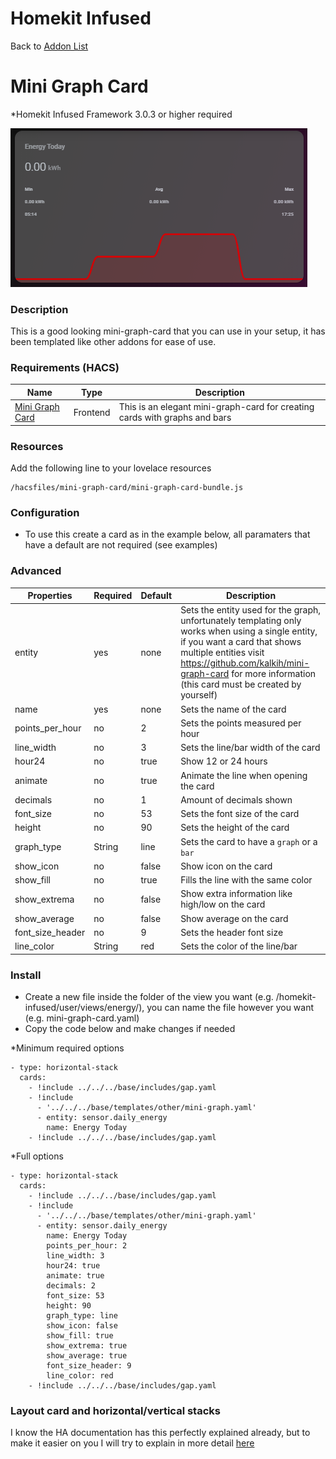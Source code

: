 # Homekit Infused

Back to [Addon List](../addon_list.md)

# Mini Graph Card
*Homekit Infused Framework 3.0.3 or higher required

![Homekit Infused](../images/mini-graph-card.png)


### Description
This is a good looking mini-graph-card that you can use in your setup, it has been templated like other addons for ease of use.

### Requirements (HACS)

| Name | Type  | Description |
|----------------------------------|-------------|---------------------------------------------------------------------------------------------------------------------------------------------------------------------------------------------------------|
| [Mini Graph Card](https://github.com/kalkih/mini-graph-card) | Frontend | This is an elegant mini-graph-card for creating cards with graphs and bars |

### Resources
Add the following line to your lovelace resources 
```
/hacsfiles/mini-graph-card/mini-graph-card-bundle.js
```

### Configuration
- To use this create a card as in the example below, all paramaters that have a default are not required (see examples)

### Advanced

| Properties | Required | Default | Description |
|----------------------------------|-------------|----------------------------------|----------------------------------------------------------------------------------------------------------------------------------------------------------------------|
| entity | yes | none | Sets the entity used for the graph, unfortunately templating only works when using a single entity, if you want a card that shows multiple entities visit https://github.com/kalkih/mini-graph-card for more information (this card must be created by yourself) |
| name | yes | none | Sets the name of the card |
| points_per_hour | no | 2 | Sets the points measured per hour |
| line_width | no | 3 | Sets the line/bar width of the card |
| hour24 | no | true | Show 12 or 24 hours |
| animate | no | true | Animate the line when opening the card |
| decimals | no | 1 | Amount of decimals shown |
| font_size | no | 53 | Sets the font size of the card |
| height | no | 90 | Sets the height of the card |
| graph_type | String | line | Sets the card to have a `graph` or a `bar`|
| show_icon | no | false | Show icon on the card |
| show_fill | no | true | Fills the line with the same color |
| show_extrema | no | false | Show extra information like high/low on the card |
| show_average | no | false | Show average on the card |
| font_size_header | no | 9 | Sets the header font size |
| line_color | String | red | Sets the color of the line/bar |

### Install
- Create a new file inside the folder of the view you want (e.g. /homekit-infused/user/views/energy/), you can name the file however you want (e.g. mini-graph-card.yaml)
- Copy the code below and make changes if needed

*Minimum required options
```
- type: horizontal-stack
  cards:
    - !include ../../../base/includes/gap.yaml
    - !include
      - '../../../base/templates/other/mini-graph.yaml'
      - entity: sensor.daily_energy
        name: Energy Today
    - !include ../../../base/includes/gap.yaml
```

*Full options
```
- type: horizontal-stack
  cards:
    - !include ../../../base/includes/gap.yaml
    - !include
      - '../../../base/templates/other/mini-graph.yaml'
      - entity: sensor.daily_energy
        name: Energy Today
        points_per_hour: 2
        line_width: 3
        hour24: true
        animate: true
        decimals: 2
        font_size: 53
        height: 90
        graph_type: line
        show_icon: false
        show_fill: true
        show_extrema: true
        show_average: true
        font_size_header: 9
        line_color: red
    - !include ../../../base/includes/gap.yaml
```

### Layout card and horizontal/vertical stacks
I know the HA documentation has this perfectly explained already, but to make it easier on you I will try to explain in more detail [here](../addons/stacks.md)